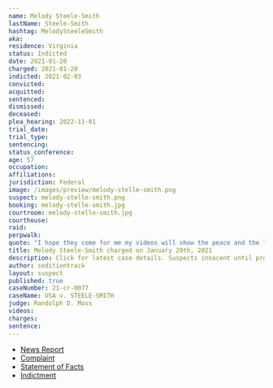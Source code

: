 ```yaml
---
name: Melody Steele-Smith
lastName: Steele-Smith
hashtag: MelodySteeleSmith
aka:
residence: Virginia
status: Indicted
date: 2021-01-20
charged: 2021-01-20
indicted: 2021-02-03
convicted:
acquitted:
sentenced:
dismissed:
deceased:
plea_hearing: 2022-11-01
trial_date:
trial_type:
sentencing:
status_conference:
age: 57
occupation:
affiliations:
jurisdiction: Federal
image: /images/preview/melody-stelle-smith.png
suspect: melody-stelle-smith.png
booking: melody-stelle-smith.jpg
courtroom: melody-stelle-smith.jpg
courthouse:
raid:
perpwalk:
quote: "I hope they come for me my videos will show the peace and the lies on the news."
title: Melody Steele-Smith charged on January 20th, 2021
description: Click for latest case details. Suspects innocent until proven guilty.
author: seditiontrack
layout: suspect
published: true
caseNumber: 21-cr-0077
caseName: USA v. STEELE-SMITH
judge: Randolph D. Moss
videos:
charges:
sentence:
---
```

- [News Report](https://www.msn.com/en-us/news/crime/gloucester-woman-arrested-after-photos-show-her-inside-us-capitol-during-riot/ar-BB1dzAz3)
- [Complaint](https://www.justice.gov/file/1360206/download)
- [Statement of Facts](https://www.justice.gov/opa/file/1360206/download)
- [Indictment](https://www.justice.gov/usao-dc/case-multi-defendant/file/1366136/download)
